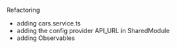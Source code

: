 Refactoring 
- adding cars.service.ts
- adding the config provider API_URL in SharedModule
- adding Observables